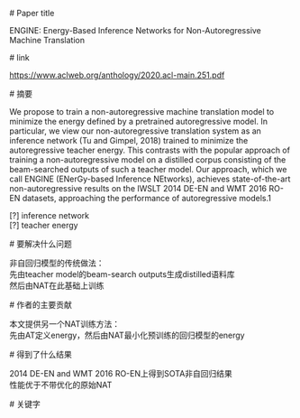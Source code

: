 # Paper title

ENGINE: Energy-Based Inference Networks for Non-Autoregressive Machine Translation

# link

https://www.aclweb.org/anthology/2020.acl-main.251.pdf

# 摘要

We propose to train a non-autoregressive machine translation model to minimize the energy defined by a pretrained autoregressive model. In particular, we view our non-autoregressive translation system as an inference network (Tu and Gimpel, 2018) trained to minimize the autoregressive teacher energy. This contrasts with the popular approach of training a non-autoregressive model on a distilled corpus consisting of the beam-searched outputs of such a teacher model. Our approach, which we call ENGINE (ENerGy-based Inference NEtworks), achieves state-of-the-art non-autoregressive results on the IWSLT 2014 DE-EN and WMT 2016 RO-EN datasets, approaching the performance of autoregressive models.1

[?] inference network  
[?] teacher energy  

# 要解决什么问题

非自回归模型的传统做法：  
先由teacher model的beam-search outputs生成distilled语料库  
然后由NAT在此基础上训练  

# 作者的主要贡献

本文提供另一个NAT训练方法：  
先由AT定义energy，然后由NAT最小化预训练的回归模型的energy  

# 得到了什么结果

2014 DE-EN and WMT 2016 RO-EN上得到SOTA非自回归结果  
性能优于不带优化的原始NAT  

# 关键字